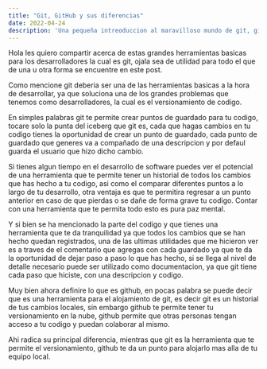 ```yaml
---
title: "Git, GitHub y sus diferencias"
date: 2022-04-24
description: 'Una pequeña intreoduccion al maravilloso mundo de git, github y algunas de sus diferencias'
---
```


Hola les quiero compartir acerca de estas grandes herramientas basicas para los desarrolladores la cual es git, ojala sea de utilidad para todo el que de una u otra forma se encuentre en este post.

Como mencione git deberia ser una de las herramientas basicas a la hora de desarrollar, ya que soluciona una de los grandes problemas que tenemos como desarrolladores, la cual es el versionamiento de codigo.

En simples palabras git te permite crear puntos de guardado para tu codigo, tocare solo la punta del iceberg que git es, cada que hagas cambios en tu codigo tienes la oportunidad de crear un punto de guardado, cada punto de guardado que generes va a compañado de una descripcion y por defaul guarda el usuario que hizo dicho cambio.

Si tienes algun tiempo en el desarrollo de software puedes ver el potencial de una herramienta que te permite tener un historial de todos los cambios que has hecho a tu codigo, asi como el comparar diferentes puntos a lo largo de tu desarrollo, otra ventaja es que te permitira regresar a un punto anterior en caso de que pierdas o se dañe de forma grave tu codigo. Contar con una herramienta que te permita todo esto es pura paz mental.

Y si bien se ha mencionado la parte del codigo y que tienes una herramienta que te da tranquilidad ya que todos los cambios que se han hecho quedan registrados, una de las ultimas utilidades que me hicieron ver es a traves de el comentario que agregas con cada guardado ya que te da la oportunidad de dejar paso a paso lo que has hecho, si se llega al nivel de detalle necesario puede ser utilizado como documentacion, ya que git tiene cada paso que hiciste, con una descripcion y codigo.

Muy bien ahora definire lo que es github, en pocas palabra se puede decir que es una herramienta para el alojamiento de git, es decir git es un historial de tus cambios locales, sin embargo github te permite tener tu versionamiento en la nube, github permite que otras personas tengan acceso a tu codigo y puedan colaborar al mismo.

Ahi radica su principal diferencia, mientras que git es la herramienta que te permite el versionamiento, github te da un punto para alojarlo mas alla de tu equipo local.
